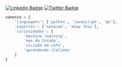 [![Linkedin Badge](https://img.shields.io/badge/-LinkedIn-blue?style=flat-square&logo=Linkedin&logoColor=white&link=https://www.linkedin.com/in/leticiacamposs/)](https://www.linkedin.com/in/vanessa-s-soares/)
[![Twitter Badge](https://img.shields.io/badge/-Twitter-1ca0f1?style=flat-square&labelColor=1ca0f1&logo=twitter&logoColor=white&link=https://twitter.com/leehcamposs2)](https://twitter.com/nessasoarees)



```python
vanessa = {
    'linguagens': ['python', 'javascript', 'go'],
    'esportes': ['natacao', 'muay thai'],
    'curiosidades': [
        'machine learning',
        'mae da Cocada', 
        'viciada em cafe', 
        'aprendendo italiano'
    ]
}

```
